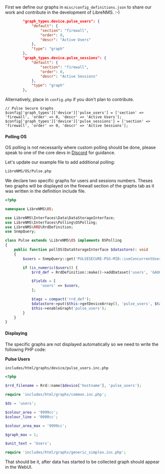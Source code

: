 First we define our graphs in `misc/config_definitions.json` to share
our work and contribute in the development of LibreNMS. :-)

```json
        "graph_types.device.pulse_users": {
            "default": {
                "section": "firewall",
                "order": 0,
                "descr": "Active Users"
            },
            "type": "graph"
        },
        "graph_types.device.pulse_sessions": {
            "default": {
                "section": "firewall",
                "order": 0,
                "descr": "Active Sessions"
            },
            "type": "graph"
        },
```

Alternatively, place in `config.php` if you don't plan to contribute.

```config.php
// Pulse Secure Graphs
$config['graph_types']['device']['pulse_users'] = ['section' => 'firewall', 'order' => 0, 'descr' => 'Active Users'];
$config['graph_types']['device']['pulse_sessions'] = ['section' => 'firewall', 'order' => 0, 'descr' => 'Active Sessions'];
```

#### Polling OS

OS polling is not necessarily where custom polling should be done,
please speak to one of the core devs in
[Discord](https://t.libren.ms/discord) for guidance.

Let's update our example file to add additional polling:

```bash
LibreNMS/OS/Pulse.php
```

We declare two specific graphs for users and sessions numbers. Theses
two graphs will be displayed on the firewall section of the graphs tab
as it was written in the definition include file.

```php
<?php

namespace LibreNMS\OS;

use LibreNMS\Interfaces\Data\DataStorageInterface;
use LibreNMS\Interfaces\Polling\OSPolling;
use LibreNMS\RRD\RrdDefinition;
use SnmpQuery;

class Pulse extends \LibreNMS\OS implements OSPolling
{
    public function pollOS(DataStorageInterface $datastore): void
    {
        $users = SnmpQuery::get('PULSESECURE-PSG-MIB::iveConcurrentUsers.0')->value();

        if (is_numeric($users)) {
            $rrd_def = RrdDefinition::make()->addDataset('users', 'GAUGE', 0);

            $fields = [
                'users' => $users,
            ];

            $tags = compact('rrd_def');
            $datastore->put($this->getDeviceArray(), 'pulse_users', $tags, $fields);
            $this->enableGraph('pulse_users');
        }
    }
}
```

#### Displaying

The specific graphs are not displayed automatically so we need to
write the following PHP code:

**Pulse Users**

```bash
includes/html/graphs/device/pulse_users.inc.php
```

```php
<?php

$rrd_filename = Rrd::name($device['hostname'], 'pulse_users');

require 'includes/html/graphs/common.inc.php';

$ds = 'users';

$colour_area = '9999cc';
$colour_line = '0000cc';

$colour_area_max = '9999cc';

$graph_max = 1;

$unit_text = 'Users';

require 'includes/html/graphs/generic_simplex.inc.php';
```

That should be it, after data has started to be collected graph
should appear in the WebUI.
